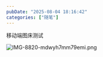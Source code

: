 ```yaml
---
pubDate: "2025-08-04 18:16:42"
categories: ["随笔"]
---
```


移动端图床测试

![IMG-8820-mdwyh7mm79emi.png](https://cdn.jsdelivr.net/gh/SUNSIR007/picx-images-hosting@master/images/2025/08/IMG-8820-mdwyh7mm79emi.png)

